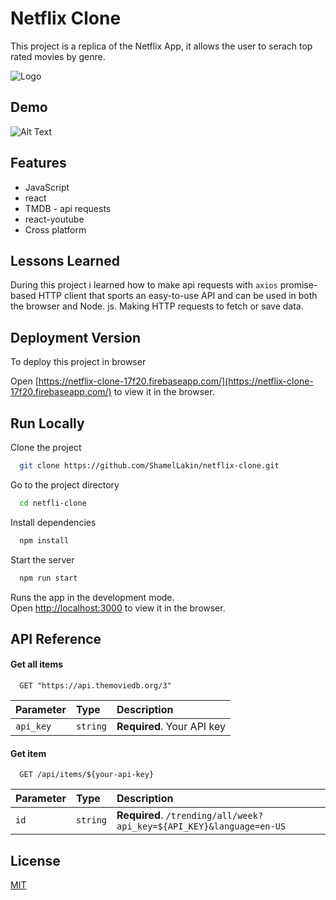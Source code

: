 # Netflix Clone

This project is a replica of the Netflix App, it allows the user to serach top rated movies by genre.

![Logo](https://thewhitonline.com/wp-content/uploads/2021/03/Netflix.jpg)

## Demo

![Alt Text](https://media.giphy.com/media/27beCzep4HaiW064Rx/giphy.gif)

## Features

- JavaScript
- react
- TMDB - api requests
- react-youtube
- Cross platform

## Lessons Learned

During this project i learned how to make api requests with `axios`
promise-based HTTP client that sports an easy-to-use API and can be used in both the browser and Node. js. Making HTTP requests to fetch or save data.

## Deployment Version

To deploy this project in browser

Open [https://netflix-clone-17f20.firebaseapp.com/](https://netflix-clone-17f20.firebaseapp.com/) to view it in the browser.

## Run Locally

Clone the project

```bash
  git clone https://github.com/ShamelLakin/netflix-clone.git
```

Go to the project directory

```bash
  cd netfli-clone
```

Install dependencies

```bash
  npm install
```

Start the server

```bash
  npm run start
```

Runs the app in the development mode.\
Open [http://localhost:3000](http://localhost:3000) to view it in the browser.

## API Reference

#### Get all items

```http
  GET "https://api.themoviedb.org/3"
```

| Parameter | Type     | Description                |
| :-------- | :------- | :------------------------- |
| `api_key` | `string` | **Required**. Your API key |

#### Get item

```http
  GET /api/items/${your-api-key}
```

| Parameter | Type     | Description                       |
| :-------- | :------- | :-------------------------------- |
| `id`      | `string` | **Required**. `/trending/all/week?api_key=${API_KEY}&language=en-US` |

## License

[MIT](https://choosealicense.com/licenses/mit/)




  

